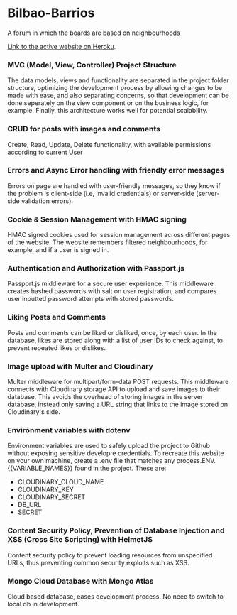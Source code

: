 # Bilbao-Barrios
A forum in which the boards are based on neighbourhoods

[Link to the active website on Heroku](https://bilbao-barrios.herokuapp.com/).

### MVC (Model, View, Controller) Project Structure

The data models, views and functionality are separated in the project folder structure, optimizing the development process by allowing changes to be made with ease, and also separating concerns, so that development can be done seperately on the view component or on the business logic, for example. Finally, this architecture works well for potential scalability.

###  CRUD for posts with images and comments

Create, Read, Update, Delete functionality, with available permissions according to current User

### Errors and Async Error handling with friendly error messages

Errors on page are handled with user-friendly messages, so they know if the problem is client-side (i.e, invalid credentials) or server-side (server-side validation errors).

### Cookie & Session Management with HMAC signing

HMAC signed cookies used for session management across different pages of the website. The website remembers filtered neighbourhoods, for example, and if a user is signed in.

### Authentication and Authorization with Passport.js

Passport.js middleware for a secure user experience. This middleware creates hashed passwords with salt on user registration, and compares user inputted password attempts with stored passwords.

### Liking Posts and Comments

Posts and comments can be liked or disliked, once, by each user. In the database, likes are stored along with a list of user IDs to check against, to prevent repeated likes or dislikes.

### Image upload with Multer and Cloudinary

Multer middleware for multipart/form-data POST requests. This middleware connects with Cloudinary storage API to upload and save images to their database. This avoids the overhead of storing images in the server database, instead only saving a URL string that links to the image stored on Cloudinary's side.

### Environment variables with dotenv

Environment variables are used to safely upload the project to Github without exposing sensitive developre credentials. To recreate this website on your own machine, create a .env file that matches any process.ENV.{{VARIABLE_NAMES}} found in the project. These are:

- CLOUDINARY_CLOUD_NAME
- CLOUDINARY_KEY
- CLOUDINARY_SECRET
- DB_URL
- SECRET

### Content Security Policy, Prevention of Database Injection and XSS (Cross Site Scripting) with HelmetJS

Content security policy to prevent loading resources from unspecified URLs, thus preventing common security exploits such as XSS.

### Mongo Cloud Database with Mongo Atlas

Cloud based database, eases development process. No need to switch to local db in development.
